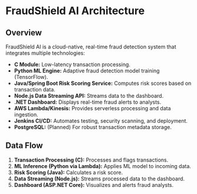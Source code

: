 # FraudShield AI Architecture

## Overview

FraudShield AI is a cloud-native, real-time fraud detection system that integrates multiple technologies:

- **C Module:** Low-latency transaction processing.
- **Python ML Engine:** Adaptive fraud detection model training (TensorFlow).
- **Java/Spring Boot Risk Scoring Service:** Computes risk scores based on transaction data.
- **Node.js Data Streaming API:** Streams data to the dashboard.
- **.NET Dashboard:** Displays real-time fraud alerts to analysts.
- **AWS Lambda/Kinesis:** Provides serverless processing and data ingestion.
- **Jenkins CI/CD:** Automates testing, security scanning, and deployment.
- **PostgreSQL:** (Planned) For robust transaction metadata storage.

## Data Flow

1. **Transaction Processing (C):** Processes and flags transactions.
2. **ML Inference (Python via Lambda):** Applies ML model to incoming data.
3. **Risk Scoring (Java):** Calculates a risk score.
4. **Data Streaming (Node.js):** Streams processed data to the dashboard.
5. **Dashboard (ASP.NET Core):** Visualizes and alerts fraud analysts.
